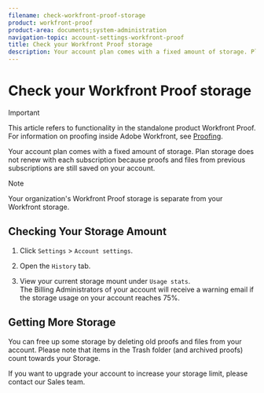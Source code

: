 ```yaml
---
filename: check-workfront-proof-storage
product: workfront-proof
product-area: documents;system-administration
navigation-topic: account-settings-workfront-proof
title: Check your Workfront Proof storage
description: Your account plan comes with a fixed amount of storage. Plan storage does not renew with each subscription because proofs and files from previous subscriptions are still saved on your account.
---
```


# Check your Workfront Proof storage

>[!IMPORTANT]
>
>This article refers to functionality in the standalone product Workfront Proof. For information on proofing inside Adobe Workfront, see [Proofing](../../../review-and-approve-work/proofing/proofing.md).

Your account plan comes with a fixed amount of storage. Plan storage does not renew with each subscription because&nbsp;proofs and files from previous subscriptions are still saved on your account.

>[!NOTE]
>
>Your organization's Workfront Proof storage is separate from your Workfront storage.

## Checking Your Storage Amount

1. Click `Settings` > `Account settings`.

1. Open the `History` tab.
1. View your current storage mount under `Usage stats`.  
   The Billing Administrators of your account will receive a warning email if the storage usage on your account&nbsp;reaches 75%.

## Getting More Storage

You can free up some storage by deleting old proofs and files from your account. Please note that items in the&nbsp;Trash&nbsp;folder (and archived proofs) count towards your Storage.&nbsp;

If you want to upgrade your account to increase your storage limit, please contact our Sales team.
